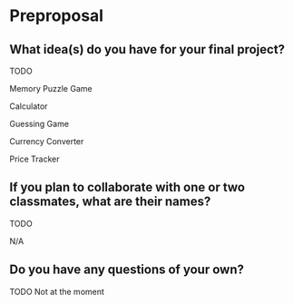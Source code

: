 # Preproposal

## What idea(s) do you have for your final project?
TODO

Memory Puzzle Game

Calculator

Guessing Game

Currency Converter

Price Tracker 

## If you plan to collaborate with one or two classmates, what are their names?

TODO

N/A
## Do you have any questions of your own?
TODO
Not at the moment
